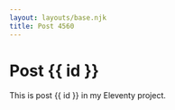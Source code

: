 ```yaml
---
layout: layouts/base.njk
title: Post 4560
---
```


# Post {{ id }}

This is post {{ id }} in my Eleventy project.
